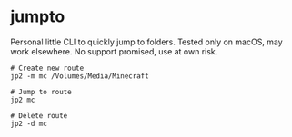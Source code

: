 # jumpto

Personal little CLI to quickly jump to folders. Tested only on macOS, may work elsewhere. No support promised, use at
own risk.

```shell
# Create new route
jp2 -m mc /Volumes/Media/Minecraft

# Jump to route
jp2 mc

# Delete route
jp2 -d mc
```